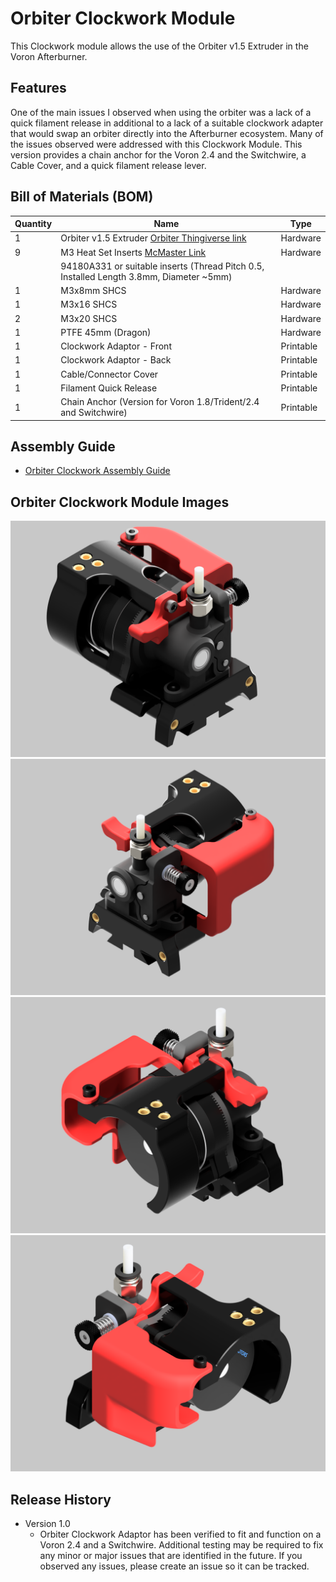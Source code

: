 # Orbiter Clockwork Module
This Clockwork module allows the use of the Orbiter v1.5 Extruder in the Voron Afterburner.

## Features
One of the main issues I observed when using the orbiter was a lack of a quick filament release in additional to a lack of a suitable clockwork adapter that would swap an orbiter directly into the Afterburner ecosystem. Many of the issues observed were addressed with this Clockwork Module. This version provides a chain anchor for the Voron 2.4 and the Switchwire, a Cable Cover, and a quick filament release lever.

## Bill of Materials (BOM)

| Quantity | Name                                                                                        | Type      |
|----------|---------------------------------------------------------------------------------------------|-----------|
| 1        | Orbiter v1.5 Extruder [Orbiter Thingiverse link](https://www.thingiverse.com/thing:4725897) | Hardware  |  
| 9        | M3 Heat Set Inserts [McMaster Link](https://www.mcmaster.com/94180A331)                     | Hardware  |  
|          |94180A331 or suitable inserts (Thread Pitch 0.5, Installed Length 3.8mm, Diameter ~5mm)      |           |   
| 1        | M3x8mm SHCS                                                                                 | Hardware  |  
| 1        | M3x16 SHCS                                                                                  | Hardware  | 
| 2        | M3x20 SHCS                                                                                  | Hardware  |
| 1        | PTFE 45mm (Dragon)                                                                          | Hardware  |
| 1        | Clockwork Adaptor - Front                                                                   | Printable |
| 1        | Clockwork Adaptor - Back                                                                    | Printable |
| 1        | Cable/Connector Cover                                                                       | Printable |
| 1        | Filament Quick Release                                                                      | Printable |
| 1        | Chain Anchor (Version for Voron 1.8/Trident/2.4 and Switchwire)                             | Printable |



  
## Assembly Guide
* [Orbiter Clockwork Assembly Guide](./docs/Orbiter_Clockwork_Manual.pdf)

## Orbiter Clockwork Module Images
![Image](./docs/images/Orbiter-Clockwork-Main.png)
![Image](./docs/images/Orbiter_Clockwork_Module-Right_Side.png)
![Image](./docs/images/Orbiter_Clockwork_Module-Back_Left.png)
![Image](./docs/images/Orbiter_Clockwork_Module-Back_Right.png)

## Release History
* Version 1.0 
   * Orbiter Clockwork Adaptor has been verified to fit and function on a Voron 2.4 and a Switchwire. Additional testing may be required to fix any minor or major issues that are identified in the future. If you observed any issues, please create an issue so it can be tracked. 
